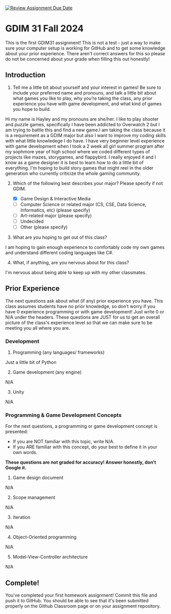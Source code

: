 [![Review Assignment Due Date](https://classroom.github.com/assets/deadline-readme-button-22041afd0340ce965d47ae6ef1cefeee28c7c493a6346c4f15d667ab976d596c.svg)](https://classroom.github.com/a/POQdLnh2)
# GDIM 31 Fall 2024

This is the first GDIM31 assignment! This is not a test - just a way to make sure your computer setup is working for GitHub and to get some knowledge about your prior experience. There aren't correct answers for this so please do not be concerned about your grade when filling this out honestly!

## Introduction

1. Tell me a little bit about yourself and your interest in games! Be sure to include your preferred name and pronouns, and talk a little bit about what games you like to play, why you’re taking the class, any prior experience you have with game development, and what kind of games you hope to build.

Hi my name is Hayley and my pronouns are she/her. I like to play shooter and puzzle games, specifically I have been addicted to Overwatch 2 but I am trying to battle this and find a new game.I am taking the class because it is a requirement as a GDIM major but also I want to improve my coding skills with what little knowledege I do have. I have very beginner level experience with game development when I took a 2 week all girl summer program after my sophmore year of high school where we coded different types of projects like mazes, storygames, and flappybird. I really enjoyed it and I know as a game designer it is best to learn how to do a little bit of everything. I'm hoping to build story games that might reel in the older generation who currently criticize the whole gaming community.

2. Which of the following best describes your major? Please specify if not GDIM.  

    - [X] Game Design & Interactive Media
    - [ ] Computer Science or related major (CS, CSE, Data Science, Informatics, etc) (please specify)
    - [ ] Art-related major (please specify)
    - [ ] Undecided
    - [ ] Other (please specify)

3. What are you hoping to get out of this class?

I am hoping to gain enough experience to comfortably code my own games and understand different coding languages like C#.

4. What, if anything, are you nervous about for this class?

I'm nervous about being able to keep up with my other classmates.

## Prior Experience

The next questions ask about what (if any) prior experience you have. This class assumes students have no prior knowledge, so don’t worry if you have 0 experience programming or with game development! Just write 0 or N/A under the headers. These questions are JUST for us to get an overall picture of the class's experience level so that we can make sure to be meeting you all where you are.

### Development

1. Programming (any languages/ frameworks)

Just a little bit of Python

2. Game development (any engine)

N/A

3. Unity

N/A

### Programming & Game Development Concepts

For the next questions, a programming or game development concept is presented:

 - If you are NOT familiar with this topic, write N/A.
 - If you ARE familiar with this concept, do your best to define it in your own words.

**These questions are not graded for accuracy! Answer honestly, don’t Google it.**

1. Game design document

N/A

2. Scope management

N/A

3. Iteration

N/A

4. Object-Oriented programming

N/A

5. Model-View-Controller architecture

N/A

## Complete!

You've completed your first homework assignment! Commit this file and push it to GitHub. You should be able to see that it's been submitted properly on the Github Classroom page or on your assignment repository.
